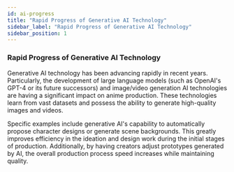```yaml
---
id: ai-progress
title: "Rapid Progress of Generative AI Technology"
sidebar_label: "Rapid Progress of Generative AI Technology"
sidebar_position: 1
---
```


### Rapid Progress of Generative AI Technology

Generative AI technology has been advancing rapidly in recent years. Particularly, the development of large language models (such as OpenAI's GPT-4 or its future successors) and image/video generation AI technologies are having a significant impact on anime production. These technologies learn from vast datasets and possess the ability to generate high-quality images and videos.

Specific examples include generative AI's capability to automatically propose character designs or generate scene backgrounds. This greatly improves efficiency in the ideation and design work during the initial stages of production. Additionally, by having creators adjust prototypes generated by AI, the overall production process speed increases while maintaining quality.
